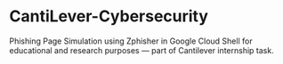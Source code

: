 # CantiLever-Cybersecurity
Phishing Page Simulation using Zphisher in Google Cloud Shell for educational and research purposes — part of Cantilever internship task.
